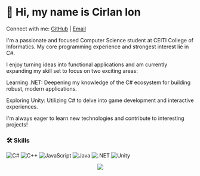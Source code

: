 # 👋 Hi, my name is Cirlan Ion
Connect with me: [GitHub](https://github.com/joxnah) | [Email](ionutx2008@gmail.com)

I'm a passionate and focused Computer Science student at CEITI College of Informatics. My core programming experience and strongest interest lie in C#.

I enjoy turning ideas into functional applications and am currently expanding my skill set to focus on two exciting areas:

Learning .NET: Deepening my knowledge of the C# ecosystem for building robust, modern applications.

Exploring Unity: Utilizing C# to delve into game development and interactive experiences.

I'm always eager to learn new technologies and contribute to interesting projects!

### 🛠️ Skills

<p>
  
  ![C#](https://img.shields.io/badge/C%23-239120?style=for-the-badge&logo=c-sharp&logoColor=white)
  ![C++](https://img.shields.io/badge/C%2B%2B-00599C?style=for-the-badge&logo=c%2B%2B&logoColor=white)
  ![JavaScript](https://img.shields.io/badge/JavaScript-F7DF1E?style=for-the-badge&logo=javascript&logoColor=black)
  ![Java](https://img.shields.io/badge/Java-007396?style=for-the-badge&logo=java&logoColor=white)
  ![.NET](https://img.shields.io/badge/.NET-512BD4?style=for-the-badge&logo=dotnet&logoColor=white)
  ![Unity](https://img.shields.io/badge/Unity-100000?style=for-the-badge&logo=unity&logoColor=white)

</p>

<p align="center">
    <img src="https://github-readme-stats.vercel.app/api?username=joxnah&show_icons=true&theme=dark" />
</p>

<!--
- 🔭 I’m currently working on unity game.
- 🌱 I’m currently learning C#, Unity, Azure, Java, .NET.
- 🤔 I’m looking for help with game development.
- 📫 How to reach me: [email](ionutx2008@gmail.com)
- 😄 Pronouns: he/him
-->
